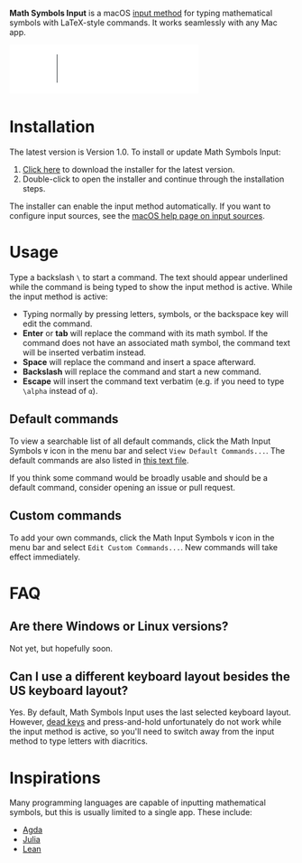 **Math Symbols Input** is a macOS [input method](https://en.wikipedia.org/wiki/Input_method) for typing mathematical symbols with LaTeX-style commands.
It works seamlessly with any Mac app.

![Math Symbols Input Demo](demo.gif)

# Installation

The latest version is Version 1.0. To install or update Math Symbols Input:

1. [Click here](https://github.com/knrafto/MathSymbolsInput/releases/download/v1.0/MathSymbolsInput.pkg) to download the installer for the latest version.
2. Double-click to open the installer and continue through the installation steps.

The installer can enable the input method automatically. If you want to configure input sources, see the [macOS help page on input sources](
https://support.apple.com/guide/mac-help/type-language-mac-input-sources-mchlp1406/mac).

# Usage

Type a backslash `\` to start a command. The text should appear underlined while the command is being typed to show the input method is active. While the input method is active:

* Typing normally by pressing letters, symbols, or the backspace key will edit the command.
* **Enter** or **tab** will replace the command with its math symbol. If the command does not have an associated math symbol, the command text will be inserted verbatim instead.
* **Space** will replace the command and insert a space afterward.
* **Backslash** will replace the command and start a new command.
* **Escape** will insert the command text verbatim (e.g. if you need to type `\alpha` instead of `α`).

## Default commands

To view a searchable list of all default commands, click the Math Input Symbols `∀` icon in the menu bar and select `View Default Commands...`.
The default commands are also listed in [this text file](https://github.com/knrafto/MathSymbolsInput/blob/master/MathSymbolsInput/commands.txt).

If you think some command would be broadly usable and should be a default command, consider opening an issue or pull request.

## Custom commands

To add your own commands, click the Math Input Symbols `∀` icon in the menu bar and select `Edit Custom Commands...`.
New commands will take effect immediately.

# FAQ

## Are there Windows or Linux versions?

Not yet, but hopefully soon.

## Can I use a different keyboard layout besides the US keyboard layout?

Yes. By default, Math Symbols Input uses the last selected keyboard layout.
However, [dead keys](https://en.wikipedia.org/wiki/Dead_key) and press-and-hold unfortunately do not work while the input method is active,
so you'll need to switch away from the input method to type letters with diacritics.

# Inspirations

Many programming languages are capable of inputting mathematical symbols, but this is usually limited to a single app. These include:

* [Agda](https://agda.readthedocs.io/en/latest/tools/emacs-mode.html#unicode-input)
* [Julia](https://docs.julialang.org/en/v1/manual/unicode-input/)
* [Lean](https://leanprover.github.io/reference/using_lean.html#features)
